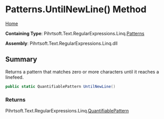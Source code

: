 # Patterns\.UntilNewLine\(\) Method

[Home](../../../../../../README.md)

**Containing Type**: Pihrtsoft\.Text\.RegularExpressions\.Linq\.[Patterns](../README.md)

**Assembly**: Pihrtsoft\.Text\.RegularExpressions\.Linq\.dll

## Summary

Returns a pattern that matches zero or more characters until it reaches a linefeed\.

```csharp
public static QuantifiablePattern UntilNewLine()
```

### Returns

Pihrtsoft\.Text\.RegularExpressions\.Linq\.[QuantifiablePattern](../../QuantifiablePattern/README.md)


